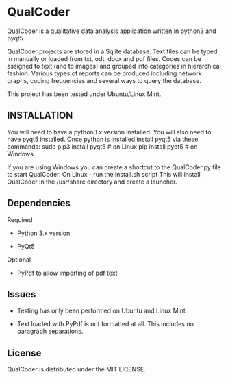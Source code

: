 # QualCoder
QualCoder is a qualitative data analysis application written in python3 and pyqt5.

QualCoder projects are stored in a Sqlite database. Text files can be typed in manually or loaded from txt, odt, docx and pdf files. Codes can be assigned to text (and to images) and grouped into categories in hierarchical fashion. Various types of reports can be produced including network graphs, coding frequencies and several ways to query the database.

This project has been tested under Ubuntu/Linux Mint.

## INSTALLATION
You will need to have a python3.x version installed.
You will also need to have pyqt5 installed.
Once python is installed install pyqt5 via these commands:
sudo pip3 install pyqt5  # on Linux
pip install pyqt5  # on Windows

If you are using Windows you can create a shortcut to the QualCoder.py file to start QualCoder.
On Linux - run the install.sh script
This will install QualCoder in the /usr/share directory and create a launcher.

## Dependencies
Required

* Python 3.x version

* PyQt5

Optional

* PyPdf to allow importing of pdf text

## Issues
* Testing has only been performed on Ubuntu and Linux Mint.

* Text loaded with PyPdf is not formatted at all. This includes no paragraph separations.


## License
QualCoder is distributed under the MIT LICENSE.
